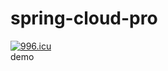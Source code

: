# spring-cloud-pro
<a href="https://996.icu"><img src="https://img.shields.io/badge/link-996.icu-red.svg" alt="996.icu"></a></br>
demo
